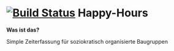 [![Build Status](https://semaphoreci.com/api/v1/marpio/happy-hours/branches/master/badge.svg)](https://semaphoreci.com/marpio/happy-hours)
Happy-Hours
===================

**Was ist das?**

Simple Zeiterfassung für soziokratisch organisierte Baugruppen
